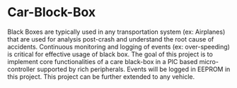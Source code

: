 # Car-Block-Box
Black Boxes are typically used in any transportation system (ex: Airplanes) that are used for analysis post-crash and understand the root cause of accidents. Continuous monitoring and logging of events (ex: over-speeding) is critical for effective usage of black box. The goal of this project is to implement core functionalities of a care black-box in a PIC based micro-controller supported by rich peripherals. Events will be logged in EEPROM in this project. This project can be further extended to any vehicle.
